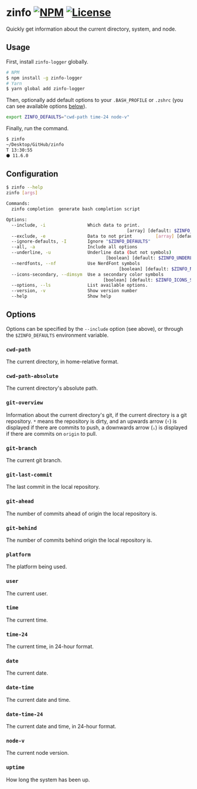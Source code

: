 # zinfo [![NPM](https://img.shields.io/npm/v/zinfo-logger.svg)](https://npmjs.com/package/zinfo-logger) [![License](https://img.shields.io/npm/l/zinfo-logger.svg)](https://npmjs.com/package/zinfo-logger)

Quickly get information about the current directory, system, and node.

## Usage

First, install `zinfo-logger` globally.

```sh
# NPM
$ npm install -g zinfo-logger
# Yarn
$ yarn global add zinfo-logger
```

Then, optionally add default options to your `.BASH_PROFILE` or `.zshrc` (you
can see available options [below](#Options)).

```sh
export ZINFO_DEFAULTS="cwd-path time-24 node-v"
```

Finally, run the command.

```sh
$ zinfo
~/Desktop/GitHub/zinfo
T 13:30:55
⬢ 11.6.0
```

## Configuration

<!-- BEGIN:usage -->

```sh
$ zinfo --help
zinfo [args]

Commands:
  zinfo completion  generate bash completion script

Options:
  --include, -i                Which data to print.
                                              [array] [default: $ZINFO_DEFAULTS]
  --exclude, -e                Data to not print         [array] [default: none]
  --ignore-defaults, -I        Ignore "$ZINFO_DEFAULTS"                [boolean]
  --all, -a                    Include all options                     [boolean]
  --underline, -u              Underline data (but not symbols)
                                      [boolean] [default: $ZINFO_UNDERLINE_DATA]
  --nerdfonts, --nf            Use NerdFont symbols
                                           [boolean] [default: $ZINFO_NERDFONTS]
  --icons-secondary, --dimsym  Use a secondary color symbols
                                     [boolean] [default: $ZINFO_ICONS_SECONDARY]
  --options, --ls              List available options.                 [boolean]
  --version, -v                Show version number                     [boolean]
  --help                       Show help                               [boolean]
```

<!-- END:usage -->

## Options

Options can be specified by the `--include` option (see above), or through the
`$ZINFO_DEFAULTS` environment variable.

<!-- BEGIN:options -->

### `cwd-path`

The current directory, in home-relative format.

### `cwd-path-absolute`

The current directory's absolute path.

### `git-overview`

Information about the current directory's git, if the current directory is a git repository. `*` means the repository is dirty, and an upwards arrow (`⇡`) is displayed if there are commits to push, a downwards arrow (`⇣`) is displayed if there are commits on `origin` to pull.

### `git-branch`

The current git branch.

### `git-last-commit`

The last commit in the local repository.

### `git-ahead`

The number of commits ahead of origin the local repository is.

### `git-behind`

The number of commits behind origin the local repository is.

### `platform`

The platform being used.

### `user`

The current user.

### `time`

The current time.

### `time-24`

The current time, in 24-hour format.

### `date`

The current date.

### `date-time`

The current date and time.

### `date-time-24`

The current date and time, in 24-hour format.

### `node-v`

The current node version.

### `uptime`

How long the system has been up.

<!-- END:options -->
